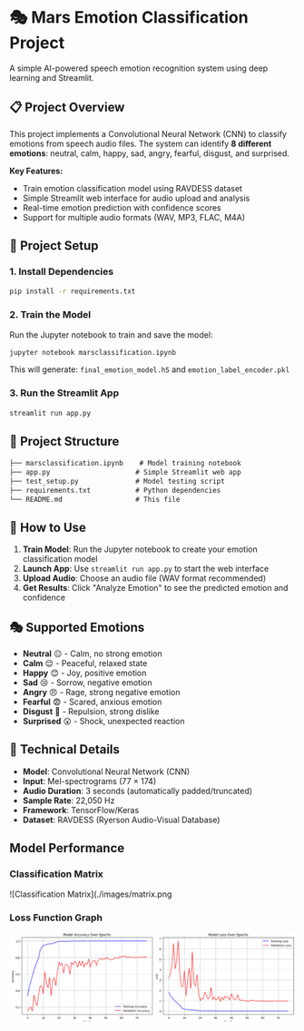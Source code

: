 # 🎭 Mars Emotion Classification Project

A simple AI-powered speech emotion recognition system using deep learning and Streamlit.

## 📋 Project Overview

This project implements a Convolutional Neural Network (CNN) to classify emotions from speech audio files. The system can identify **8 different emotions**: neutral, calm, happy, sad, angry, fearful, disgust, and surprised.

**Key Features:**

- Train emotion classification model using RAVDESS dataset
- Simple Streamlit web interface for audio upload and analysis
- Real-time emotion prediction with confidence scores
- Support for multiple audio formats (WAV, MP3, FLAC, M4A)


## 🚀 Project Setup

### 1. Install Dependencies

```bash
pip install -r requirements.txt
```

### 2. Train the Model

Run the Jupyter notebook to train and save the model:

```bash
jupyter notebook marsclassification.ipynb
```

This will generate: `final_emotion_model.h5` and `emotion_label_encoder.pkl`

### 3. Run the Streamlit App

```bash
streamlit run app.py
```

## 📁 Project Structure

```
├── marsclassification.ipynb    # Model training notebook
├── app.py                     # Simple Streamlit web app
├── test_setup.py              # Model testing script
├── requirements.txt           # Python dependencies
└── README.md                  # This file
```

## 🎯 How to Use

1. **Train Model**: Run the Jupyter notebook to create your emotion classification model
2. **Launch App**: Use `streamlit run app.py` to start the web interface
3. **Upload Audio**: Choose an audio file (WAV format recommended)
4. **Get Results**: Click "Analyze Emotion" to see the predicted emotion and confidence

## 🎭 Supported Emotions

- **Neutral** 😐 - Calm, no strong emotion
- **Calm** 😌 - Peaceful, relaxed state
- **Happy** 😊 - Joy, positive emotion
- **Sad** 😢 - Sorrow, negative emotion
- **Angry** 😠 - Rage, strong negative emotion
- **Fearful** 😨 - Scared, anxious emotion
- **Disgust** 🤢 - Repulsion, strong dislike
- **Surprised** 😲 - Shock, unexpected reaction

## 🔧 Technical Details

- **Model**: Convolutional Neural Network (CNN)
- **Input**: Mel-spectrograms (77 × 174)
- **Audio Duration**: 3 seconds (automatically padded/truncated)
- **Sample Rate**: 22,050 Hz
- **Framework**: TensorFlow/Keras
- **Dataset**: RAVDESS (Ryerson Audio-Visual Database)

## Model Performance

### Classification Matrix

![Classification Matrix](./images/matrix.png

### Loss Function Graph

![Loss Graph](./images/loss.png)

 